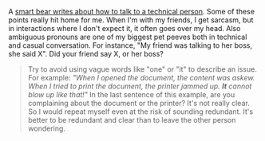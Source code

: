  A [smart bear writes about how to talk to a technical person](http://blog.smartbear.com/careers/how-to-speak-to-a-technical-person/). Some of these points really hit home for me. When I'm with my friends, I get sarcasm, but in interactions where I don't expect it, it often goes over my head. Also ambiguous pronouns are one of my biggest pet peeves both in technical and casual conversation. For instance, "My friend was talking to her boss, she said X". Did your friend say X, or her boss?

 > 
 > 
 >  Try to avoid using vague words like "one" or "it" to describe an issue. For example: *"When I opened the document, the content was askew. When I tried to print the document, the printer jammed up. __It__ cannot blow up like that!"*  In the last sentence of this example, are you complaining about the document or the printer? It's not really clear. So I would repeat myself even at the risk of sounding redundant. It's better to be redundant and clear than to leave the other person wondering. 
 > 
 >  
 > 
 > 
 
